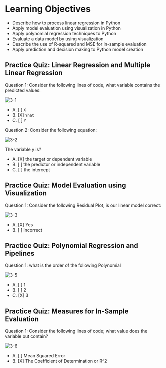 # Learning Objectives

* Describe how to process linear regression in Python
* Apply model evaluation using visualization in Python
* Apply polynomial regression techniques to Python
* Evaluate a data model by using visualization
* Describe the use of R-squared and MSE for in-sample evaluation
* Apply prediction and decision making to Python model creation

## Practice Quiz: Linear Regression and Multiple Linear Regression

Question 1: Consider the following lines of code, what variable contains the predicted values:

![3-1](https://user-images.githubusercontent.com/17474099/118960042-2cd52880-b963-11eb-85b9-28fd3c9c484e.png)

- A. [ ] ```X```
- B. [X] ```Yhat```
- C. [ ] ```Y```

Question 2: Consider the following equation:

![3-2](https://user-images.githubusercontent.com/17474099/118961442-9d307980-b964-11eb-8c6c-e700c234dec6.png)

The variable y is?

- A. [X] the target or dependent variable
- B. [ ] the predictor or independent variable
- C. [ ] the intercept

## Practice Quiz: Model Evaluation using Visualization

Question 1: Consider the following Residual Plot, is our linear model correct:

![3-3](https://user-images.githubusercontent.com/17474099/118967171-acb2c100-b96a-11eb-8c53-ce1907489bff.png)

- A. [X] Yes
- B. [ ] Incorrect

## Practice Quiz: Polynomial Regression and Pipelines

Question 1: what is the order of the following Polynomial

![3-5](https://user-images.githubusercontent.com/17474099/118983791-189e2500-b97d-11eb-810f-f85643a9cdae.png)

- A. [ ] 1
- B. [ ] 2
- C. [X] 3

## Practice Quiz: Measures for In-Sample Evaluation

Question 1: Consider the following lines of code; what value does the variable out contain?

![3-6](https://user-images.githubusercontent.com/17474099/118988127-353c5c00-b981-11eb-90de-468f8efd67c3.png)

- A. [ ] Mean Squared Error
- B. [X] The Coefficient of Determination or R^2
